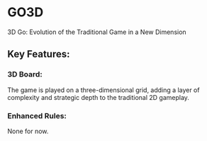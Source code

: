 # GO3D
3D Go: Evolution of the Traditional Game in a New Dimension

## Key Features:
### 3D Board: 
The game is played on a three-dimensional grid, adding a layer of complexity and strategic depth to the traditional 2D gameplay.
### Enhanced Rules: 
None for now.

